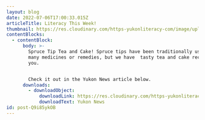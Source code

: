 ```yaml
---
layout: blog
date: 2022-07-06T17:00:33.015Z
articleTitle: Literacy This Week!
thumbnail: https://res.cloudinary.com/https-yukonliteracy-com/image/upload/q_35/v1657645306/Untitled_fibjoj.png
contentBlocks:
  - contentBlock:
      body: >-
        Spruce Tip Tea and Cake! Spruce tips have been traditionally used for
        many medicines or remedies, but we have  tasty tea and cake recipe for
        you.


        Check it out in the Yukon News article below.
      downloads:
        - downloadObject:
            downloadLink: https://res.cloudinary.com/https-yukonliteracy-com/image/upload/q_35/v1657645366/10319118_2022-07-05_15_21_52_proof1_cfj3hi.pdf
            downloadText: Yukon News
id: post-Q9i85ykOB
---
```

